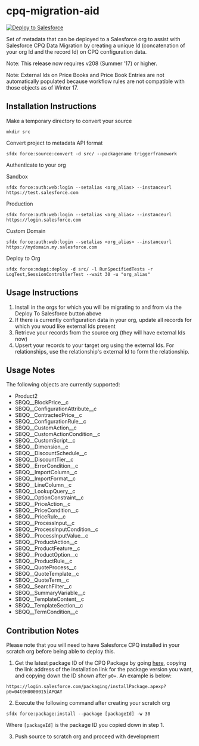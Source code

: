 # cpq-migration-aid

<a href="https://githubsfdeploy.herokuapp.com">
  <img alt="Deploy to Salesforce"
       src="https://raw.githubusercontent.com/afawcett/githubsfdeploy/master/deploy.png">
</a>

Set of metadata that can be deployed to a Salesforce org to assist with Salesforce CPQ Data Migration by creating a unique Id (concatenation of your org Id and the record Id) on CPQ configuration data.

Note: This release now requires v208 (Summer '17) or higher. 

Note: External Ids on Price Books and Price Book Entries are not automatically populated because workflow rules are not compatible with those objects as of Winter 17.

## Installation Instructions
Make a temporary directory to convert your source
```
mkdir src
```
Convert project to metadata API format
```
sfdx force:source:convert -d src/ --packagename triggerframework
```

Authenticate to your org

Sandbox
```
sfdx force:auth:web:login --setalias <org_alias> --instanceurl https://test.salesforce.com
```
Production
```
sfdx force:auth:web:login --setalias <org_alias> --instanceurl https://login.salesforce.com
```
Custom Domain
```
sfdx force:auth:web:login --setalias <org_alias> --instanceurl https://mydomain.my.salesforce.com
```

Deploy to Org
```
sfdx force:mdapi:deploy -d src/ -l RunSpecifiedTests -r LogTest,SessionControllerTest --wait 30 -u "org_alias"
```

## Usage Instructions
1. Install in the orgs for which you will be migrating to and from via the Deploy To Salesforce button above
2. If there is currently configuration data in your org, update all records for which you woud like external Ids present
3. Retrieve your records from the source org (they will have external Ids now)
4. Upsert your records to your target org using the external Ids. For relationships, use the relationship's external Id to form the relationship. 

## Usage Notes
The following objects are currently supported:
* Product2
* SBQQ__BlockPrice__c
* SBQQ__ConfigurationAttribute__c
* SBQQ__ContractedPrice__c
* SBQQ__ConfigurationRule__c
* SBQQ__CustomAction__c
* SBQQ__CustomActionCondition__c
* SBQQ__CustomScript__c
* SBQQ__Dimension__c
* SBQQ__DiscountSchedule__c
* SBQQ__DiscountTier__c
* SBQQ__ErrorCondition__c
* SBQQ__ImportColumn__c
* SBQQ__ImportFormat__c
* SBQQ__LineColumn__c
* SBQQ__LookupQuery__c
* SBQQ__OptionConstraint__c
* SBQQ__PriceAction__c
* SBQQ__PriceCondition__c
* SBQQ__PriceRule__c
* SBQQ__ProcessInput__c
* SBQQ__ProcessInputCondition__c
* SBQQ__ProcessInputValue__c
* SBQQ__ProductAction__c
* SBQQ__ProductFeature__c
* SBQQ__ProductOption__c
* SBQQ__ProductRule__c
* SBQQ__QuoteProcess__c
* SBQQ__QuoteTemplate__c
* SBQQ__QuoteTerm__c
* SBQQ__SearchFilter__c
* SBQQ__SummaryVariable__c
* SBQQ__TemplateContent__c
* SBQQ__TemplateSection__c
* SBQQ__TermCondition__c

## Contribution Notes
Please note that you will need to have Salesforce CPQ installed in your scratch org before being able to deploy this. 
1. Get the latest package ID of the CPQ Package by going [here](https://steelbrick2.force.com/apex/installpremium), copying the link address of the installation link for the package version you want, and copying down the ID shown after ```p0=```. An example is below:
```
https://login.salesforce.com/packaging/installPackage.apexp?p0=04t0H0000015iAPQAY
```
2. Execute the following command after creating your scratch org
```
sfdx force:package:install --package [packageId] -w 30
```
Where ```[packageId]``` is the package ID you copied down in step 1.

3. Push source to scratch org and proceed with development
